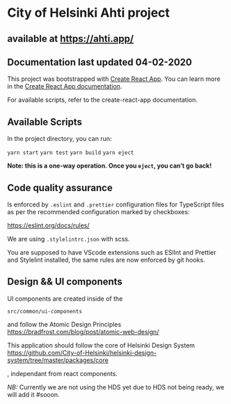 # City of Helsinki Ahti project

## available at https://ahti.app/

## Documentation last updated 04-02-2020

This project was bootstrapped with [Create React App](https://github.com/facebook/create-react-app).
You can learn more in the [Create React App documentation](https://facebook.github.io/create-react-app/docs/getting-started).

For available scripts, refer to the create-react-app documentation.

## Available Scripts

In the project directory, you can run:

`yarn start`
`yarn test`
`yarn build`
`yarn eject`

**Note: this is a one-way operation. Once you `eject`, you can’t go back!**

## Code quality assurance

Is enforced by `.eslint` and `.prettier` configuration files for TypeScript files as per the recommended configuration marked by checkboxes:

https://eslint.org/docs/rules/

We are using `.stylelintrc.json` with scss.

You are supposed to have VScode extensions such as ESlInt and Prettier and Stylelint installed, the same rules are now enforced by git hooks.

## Design && UI components

UI components are created inside of the

`src/common/ui-components`

and follow the Atomic Design Principles
https://bradfrost.com/blog/post/atomic-web-design/

This application should follow the core of Helsinki Design System
https://github.com/City-of-Helsinki/helsinki-design-system/tree/master/packages/core

, independant from react components.

_NB:_ Currently we are not using the HDS yet due to HDS not being ready, we will add it #sooon.
